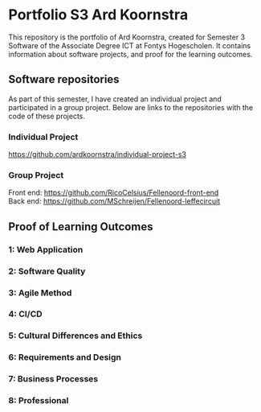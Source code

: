 # Portfolio S3 Ard Koornstra

This repository is the portfolio of Ard Koornstra, created for Semester 3 Software of the Associate Degree ICT at Fontys Hogescholen. It contains information about software projects, and proof for the learning outcomes.

## Software repositories

As part of this semester, I have created an individual project and participated in a group project. Below are links to the repositories with the code of these projects.

### Individual Project

<https://github.com/ardkoornstra/individual-project-s3>

### Group Project

Front end: <https://github.com/RicoCelsius/Fellenoord-front-end>  
Back end: <https://github.com/MSchreijen/Fellenoord-leffecircuit>

## Proof of Learning Outcomes

### 1: Web Application

### 2: Software Quality

### 3: Agile Method

### 4: CI/CD

### 5: Cultural Differences and Ethics

### 6: Requirements and Design

### 7: Business Processes

### 8: Professional
